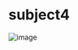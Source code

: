 # subject4

![image](https://github.com/winofsql/subject4/assets/1501327/b682ab09-c687-4efb-ab30-6ede841ae630)
